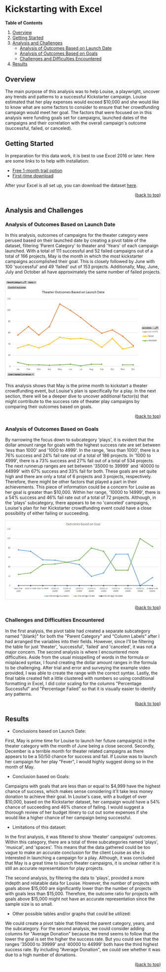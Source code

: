 # Kickstarting with Excel


**Table of Contents**
  <ol>
    <li>
      <a href="#overview">Overview</a>
    </li>
    <li>
      <a href="#getting-started">Getting Started</a>
    </li>
    <li>
      <a href="#analysis-and-challenges">Analysis and Challenges</a>
      <ul>
        <li><a href="#analysis-of-outcomes-based-on-launch-date">Analysis of Outcomes Based on Launch Date</a></li>
        <li><a href="#analysis-of-outcomes-based-on-goals">Analysis of Outcomes Based on Goals</a></li>
        <li><a href="#challenges-and-difficulties-encountered">Challenges and Difficulties Encountered</a></li>
      </ul>
    </li>
    <li><a href="#results">Results</a></li>
  </ol>


## Overview

The main purpose of this analysis was to help Louise, a playwright, uncover any trends and patterns to a successful Kickstarter campaign. Louise estimated that her play expenses would exceed $10,000 and she would like to know what are some factors to consider to ensure that her crowdfunding campaign would meet her goal. The factors that were focused on in this analysis were funding goals set for campaigns, launched dates of the campaigns and their correlation with the overall campaign's outcome (successful, failed, or canceled).

## Getting Started

In preparation for this data work, it is best to use Excel 2016 or later. Here are some links to to help with installation:

* [Free 1-month trail option](https://www.microsoft.com/en-us/microsoft-365/excel)
* [First-time download](https://support.microsoft.com/en-us/office/download-and-install-or-reinstall-microsoft-365-or-office-2021-on-a-pc-or-mac-4414eaaf-0478-48be-9c42-23adc4716658?ui=en-us&rs=en-us&ad=us)

After your Excel is all set up, you can download the dataset [here](https://github.com/junepwk/Kickstarter-Analysis/blob/main/data.xlsx).

<p align="right">(<a href="#top">back to top</a>)</p>

## Analysis and Challenges

### Analysis of Outcomes Based on Launch Date

In this analysis, outcomes of campaigns for the theater category were perused based on their launched date by creating a pivot table of the dataset, filtering 'Parent Category' to theater and 'Years' of each campaign launched.  With a total of 111 successful and 52 failed campaigns out of a total of 166 projects, May is the month in which the most kickstarter campaigns accomplished their goal.  This is closely followed by June with 100 'successful' and 49 'failed' out of 153 projects.  Additionally, May, June, July and 
October all have approximately the same number of failed projects.  

![Theater_Outcomes_vs_Launch](https://github.com/junepwk/kickstarter-analysis/blob/main/resources/Theater_Outcomes_vs_Launch.png)

This analysis shows that May is the prime month to kickstart a theater crowdfunding event, but Louise's plan is specifically for a play. In the next section, there will 
be a deeper dive to uncover additional factor(s) that might contribute to the success rate of theater play campaigns by comparing their outcomes based on goals.

<p align="right">(<a href="#top">back to top</a>)</p>

### Analysis of Outcomes Based on Goals

By narrowing the focus down to subcategory 'plays', it is evident that the dollar amount range for goals with the highest success rate are set between 'less than 1000' and 
'1000 to 4999'.  In the range, 'less than 1000', there is a 76% success and 24% fail rate out of a total of 186 projects.  In '1000 to 4999', there is a 73% success 
and 27% fail out of a total of 534 projects.  The next runnerup ranges are set between '35000 to 39999' and '40000 to 44999' with 67% success and 33% fail for both.  These goals are set quite high and there are only a total of 6 projects and 3 projects, respectively.  Therefore, there might be other factors that played a part in their
achievements.  This piece of information could be a concern for Louise as her goal is greater than $10,000.  Within her range, '10000 to 14999', there is a 54% success
and 46% fail rate out of a total of 72 projects.  Although, in the 'plays' subcategory, there appears to be no 'canceled' campaigns, Louise's plan for her Kickstarter crowdfunding event could have a close possibility of either failing or succeeding. 

![Outcomes_vs_Goals](https://github.com/junepwk/kickstarter-analysis/blob/main/resources/Outcomes_vs_Goals.png)

<p align="right">(<a href="#top">back to top</a>)</p>

### Challenges and Difficulties Encountered

In the first analysis, the pivot table had created a separate subcategory named "(blank)" for both the "Parent Category" and "Column Labels" after I had arranged the variables
into their fields.  However, since I'll be filtering the table for just 'theater', 'successful', 'failed' and 'canceled', it was not a major concern.  The second analysis 
is where I encountered more difficulties.  Aside from the usual misspelling of words in the formula or misplaced syntax, I found creating the dollar amount ranges in the formula
to be challenging.  After trial and error and surveying the example video provided, I was able to create the range with the correct syntax.  Lastly, the final table created felt a little clustered with numbers so using conditional formatting in Excel, I did color scaling for the columns "Percentage Successful" and "Percentage Failed" so that it is visually easier to identify any patterns. 

<p align="right">(<a href="#top">back to top</a>)</p>

## Results

- Conclusions based on Launch Date:

First, May is prime time for Louise to launch her future campaign(s) in the theater category with the month of June being a close second. Secondly, December is a terrible month
for theater related campaigns as there appears to be a 50/50 chance for success and fail. If Louise was to launch her campaign for her play "Fever", I would highly suggest doing so in the 
month of May.  

- Conclusion based on Goals:

Campaigns with goals that are less than or equal to $4,999 have the highest chance of success, which makes sense considering it'll take less money donation to achieve their goal.  In Louise's case, with a budget of over $10,000, based on the Kickstarter dataset, her campaign would have a 54% chance of succeeding and 46% chance of failing. I would suggest a thorough review of her budget itinery to cut out some expenses if she would like a higher chance of her campaign being successful. 

- Limitations of this dataset:

In the first analysis, it was filtered to show 'theater' campaigns' outcomes.  Within this category, there are a total of three subcategories named 'plays', 'musical', and 'spaces'. This means that the data gathered could be too vague to make an accurate conclusion for the client Louise as she is interested in launching a campaign for a play.  Although, it was concluded that May is a great time to launch theater campaigns, it is unclear rather it is still an accurate representation for play projects. 

The second analysis, by filtering the data to 'plays', provided a more indepth and relatable data for Louise.  However, the number of projects with goals above $15,000 are significantly lower than the number of projects with goals less than $15,000. Therefore, the outcome ratio for projects with goals above $15,000 might not have an accurate representation since the sample size is so small.   

- Other possible tables and/or graphs that could be utilized:

We could create a pivot table that filtered the parent category, years, and the subcategory. For the second analysis, we could consider adding columns for "Average Donation" because the trend seems to follow that the lower the goal is set the higher the success rate.  But you could see that the ranges '35000 to 39999' and '40000 to 44999' both have the third highest success rate.  By including "Average Donation", we could see whether it was due to a high number of donations.  

<p align="right">(<a href="#top">back to top</a>)</p>

